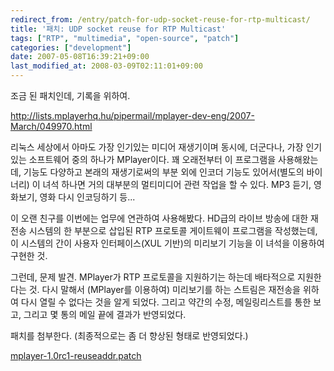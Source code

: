 ```yaml
---
redirect_from: /entry/patch-for-udp-socket-reuse-for-rtp-multicast/
title: '패치: UDP socket reuse for RTP Multicast'
tags: ["RTP", "multimedia", "open-source", "patch"]
categories: ["development"]
date: 2007-05-08T16:39:21+09:00
last_modified_at: 2008-03-09T02:11:01+09:00
---
```

조금 된 패치인데, 기록을 위하여.

<http://lists.mplayerhq.hu/pipermail/mplayer-dev-eng/2007-March/049970.html>

리눅스 세상에서 아마도 가장 인기있는 미디어 재생기이며 동시에, 더군다나,
가장 인기있는 소프트웨어 중의 하나가 MPlayer이다. 꽤 오래전부터 이
프로그램을 사용해왔는데, 기능도 다양하고 본래의 재생기로써의 부분 외에
인코더 기능도 있어서(별도의 바이너리) 이 녀석 하나면 거의 대부분의
멀티미디어 관련 작업을 할 수 있다. MP3 듣기, 영화보기, 영화 다시
인코딩하기 등...

이 오랜 친구를 이번에는 업무에 연관하여 사용해봤다. HD급의 라이브 방송에
대한 재전송 시스템의 한 부분으로 삽입된 RTP 프로토콜 게이트웨이 프로그램을
작성했는데, 이 시스템의 간이 사용자 인터페이스(XUL 기반)의 미리보기 기능을
이 녀석을 이용하여 구현한 것.

그런데, 문제 발견. MPlayer가 RTP 프로토콜을 지원하기는 하는데 배타적으로
지원한다는 것. 다시 말해서 (MPlayer를 이용하여) 미리보기를 하는 스트림은
재전송을 위하여 다시 열릴 수 없다는 것을 알게 되었다. 그리고 약간의 수정,
메일링리스트를 통한 보고, 그리고 몇 통의 메일 끝에 결과가 반영되었다.

패치를 첨부한다. (최종적으로는 좀 더 향상된 형태로 반영되었다.)

[mplayer-1.0rc1-reuseaddr.patch](/attachments/mplayer-1.0rc1-reuseaddr.patch)
